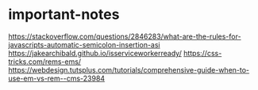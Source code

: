 # important-notes
https://stackoverflow.com/questions/2846283/what-are-the-rules-for-javascripts-automatic-semicolon-insertion-asi
https://jakearchibald.github.io/isserviceworkerready/
https://css-tricks.com/rems-ems/
https://webdesign.tutsplus.com/tutorials/comprehensive-guide-when-to-use-em-vs-rem--cms-23984
